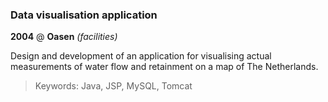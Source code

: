 ### Data visualisation application

__2004__ @ __Oasen__ _(facilities)_

Design and development of an application for visualising actual measurements of water flow and retainment on a map of The Netherlands.

> Keywords: Java, JSP, MySQL, Tomcat
